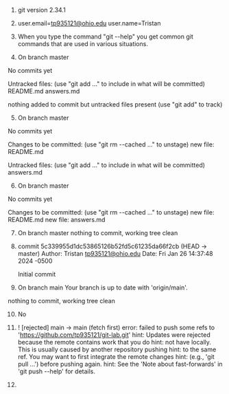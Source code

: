 1. git version 2.34.1

2. user.email=tp935121@ohio.edu
   user.name=Tristan

3. When you type the command "git --help" you get common git commands that are used in various situations.

4. On branch master

No commits yet

Untracked files:
  (use "git add <file>..." to include in what will be committed)
	README.md
	answers.md

nothing added to commit but untracked files present (use "git add" to track)

5. On branch master

No commits yet

Changes to be committed:
  (use "git rm --cached <file>..." to unstage)
	new file:   README.md

Untracked files:
  (use "git add <file>..." to include in what will be committed)
	answers.md

6. On branch master

No commits yet

Changes to be committed:
  (use "git rm --cached <file>..." to unstage)
	new file:   README.md
	new file:   answers.md

7. On branch master
nothing to commit, working tree clean

8. commit 5c339955d1dc53865126b52fd5c61235da66f2cb (HEAD -> master)
Author: Tristan <tp935121@ohio.edu>
Date:   Fri Jan 26 14:37:48 2024 -0500

    Initial commit

9. On branch main
Your branch is up to date with 'origin/main'.

nothing to commit, working tree clean

10. No

11. ! [rejected]        main -> main (fetch first)
error: failed to push some refs to 'https://github.com/tp935121/git-lab.git'
hint: Updates were rejected because the remote contains work that you do
hint: not have locally. This is usually caused by another repository pushing
hint: to the same ref. You may want to first integrate the remote changes
hint: (e.g., 'git pull ...') before pushing again.
hint: See the 'Note about fast-forwards' in 'git push --help' for details.

12. 
